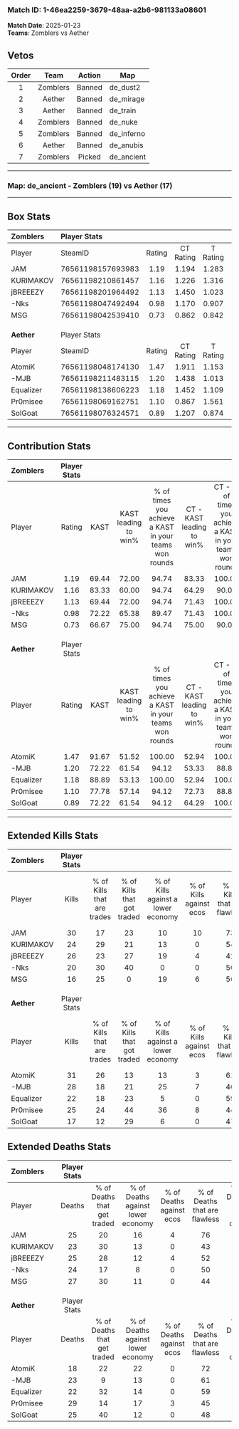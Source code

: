 ### Match ID: 1-46ea2259-3679-48aa-a2b6-981133a08601  
**Match Date**: 2025-01-23  
**Teams**: Zomblers vs Aether  

## Vetos  

| Order | Team | Action | Map |
| :---: | :--: | :----: | --- |
| 1 | Zomblers | Banned | de_dust2 |
| 2 | Aether | Banned | de_mirage |
| 3 | Aether | Banned | de_train |
| 4 | Zomblers | Banned | de_nuke |
| 5 | Zomblers | Banned | de_inferno |
| 6 | Aether | Banned | de_anubis |
| 7 | Zomblers | Picked | de_ancient |

---  

### **Map**: de_ancient - Zomblers (19) vs Aether (17)  
---  

## Box Stats  

| **Zomblers** | Player Stats      |        |           |          |       |      |       |         |        |      |     |
| :- | :- | :-: | :-: | :-: | :-: | :-: | :-: | :-: | :-: | :-: | :-: |
| Player       | SteamID           | Rating | CT Rating | T Rating | KAST  | ADR  | Kills | Assists | Deaths | K/D  | HS% |
| JAM          | 76561198157693983 |  1.19  |   1.194   |  1.283   | 69.44 | 79.7 |  30   |    7    |   25   | 1.20 | 26  |
| KURIMAKOV    | 76561198210861457 |  1.16  |   1.226   |  1.316   | 83.33 | 73.4 |  24   |    7    |   23   | 1.04 | 45  |
| jBREEEZY     | 76561198201964492 |  1.13  |   1.450   |  1.023   | 69.44 | 88.9 |  26   |    9    |   25   | 1.04 | 53  |
| -Nks         | 76561198047492494 |  0.98  |   1.170   |  0.907   | 72.22 | 73.5 |  20   |   11    |   24   | 0.83 | 55  |
| MSG          | 76561198042539410 |  0.73  |   0.862   |  0.842   | 66.67 | 51.3 |  16   |   13    |   27   | 0.59 | 68  |
|              |                   |        |           |          |       |      |       |         |        |      |     |
|              |                   |        |           |          |       |      |       |         |        |      |     |
|              |                   |        |           |          |       |      |       |         |        |      |     |
| **Aether**   | Player Stats      |        |           |          |       |      |       |         |        |      |     |
| Player       | SteamID           | Rating | CT Rating | T Rating | KAST  | ADR  | Kills | Assists | Deaths | K/D  | HS% |
| AtomiK       | 76561198048174130 |  1.47  |   1.911   |  1.153   | 91.67 | 77.6 |  31   |    5    |   18   | 1.72 |  9  |
| -MJB         | 76561198211483115 |  1.20  |   1.438   |  1.013   | 72.22 | 77.2 |  28   |   10    |   23   | 1.22 | 57  |
| Equalizer    | 76561198138606223 |  1.18  |   1.452   |  1.109   | 88.89 | 73.8 |  22   |   10    |   22   | 1.00 | 36  |
| Pr0misee     | 76561198069162751 |  1.10  |   0.867   |  1.561   | 77.78 | 81.5 |  25   |   13    |   29   | 0.86 | 32  |
| SolGoat      | 76561198076324571 |  0.89  |   1.207   |  0.874   | 72.22 | 71.8 |  17   |   13    |   25   | 0.68 | 41  |
---  

## Contribution Stats  

| **Zomblers** | Player Stats |       |                      |                                                        |                           |                                                             |                          |                                                            |
| :- | :-: | :-: | :-: | :-: | :-: | :-: | :-: | :-: |
| Player       |    Rating    | KAST  | KAST leading to win% | % of times you achieve a KAST in your teams won rounds | CT - KAST leading to win% | CT - % of times you achieve a KAST in your teams won rounds | T - KAST leading to win% | T - % of times you achieve a KAST in your teams won rounds |
| JAM          |     1.19     | 69.44 |        72.00         |                         94.74                          |           83.33           |                           100.00                            |          61.54           |                           88.89                            |
| KURIMAKOV    |     1.16     | 83.33 |        60.00         |                         94.74                          |           64.29           |                            90.00                            |          56.25           |                           100.00                           |
| jBREEEZY     |     1.13     | 69.44 |        72.00         |                         94.74                          |           71.43           |                           100.00                            |          72.73           |                           88.89                            |
| -Nks         |     0.98     | 72.22 |        65.38         |                         89.47                          |           71.43           |                           100.00                            |          58.33           |                           77.78                            |
| MSG          |     0.73     | 66.67 |        75.00         |                         94.74                          |           75.00           |                            90.00                            |          75.00           |                           100.00                           |
|              |              |       |                      |                                                        |                           |                                                             |                          |                                                            |
|              |              |       |                      |                                                        |                           |                                                             |                          |                                                            |
|              |              |       |                      |                                                        |                           |                                                             |                          |                                                            |
| **Aether**   | Player Stats |       |                      |                                                        |                           |                                                             |                          |                                                            |
| Player       |    Rating    | KAST  | KAST leading to win% | % of times you achieve a KAST in your teams won rounds | CT - KAST leading to win% | CT - % of times you achieve a KAST in your teams won rounds | T - KAST leading to win% | T - % of times you achieve a KAST in your teams won rounds |
| AtomiK       |     1.47     | 91.67 |        51.52         |                         100.00                         |           52.94           |                           100.00                            |          50.00           |                           100.00                           |
| -MJB         |     1.20     | 72.22 |        61.54         |                         94.12                          |           53.33           |                            88.89                            |          72.73           |                           100.00                           |
| Equalizer    |     1.18     | 88.89 |        53.13         |                         100.00                         |           52.94           |                           100.00                            |          53.33           |                           100.00                           |
| Pr0misee     |     1.10     | 77.78 |        57.14         |                         94.12                          |           72.73           |                            88.89                            |          47.06           |                           100.00                           |
| SolGoat      |     0.89     | 72.22 |        61.54         |                         94.12                          |           64.29           |                           100.00                            |          58.33           |                           87.50                            |
---  

## Extended Kills Stats  

| **Zomblers** | Player Stats |                            |                            |                                    |                         |                              |                                 |                                       |                    |           |
| :- | :-: | :-: | :-: | :-: | :-: | :-: | :-: | :-: | :-: | :-: |
| Player       |    Kills     | % of Kills that are trades | % of Kills that got traded | % of Kills against a lower economy | % of Kills against ecos | % of Kills that are flawless | % of Kills that are close duels | % of Kills that are assisted by flash | Pistol Round Kills | AWP Kills |
| JAM          |      30      |             17             |             23             |                 10                 |           10            |              73              |                7                |                  10                   |         3          |    11     |
| KURIMAKOV    |      24      |             29             |             21             |                 13                 |            0            |              54              |               13                |                  13                   |         2          |     0     |
| jBREEEZY     |      26      |             23             |             27             |                 19                 |            4            |              42              |                8                |                   0                   |         1          |     1     |
| -Nks         |      20      |             30             |             40             |                 0                  |            0            |              50              |                5                |                  10                   |         3          |     0     |
| MSG          |      16      |             25             |             0              |                 19                 |            6            |              56              |               19                |                   6                   |         0          |     0     |
|              |              |                            |                            |                                    |                         |                              |                                 |                                       |                    |           |
|              |              |                            |                            |                                    |                         |                              |                                 |                                       |                    |           |
|              |              |                            |                            |                                    |                         |                              |                                 |                                       |                    |           |
| **Aether**   | Player Stats |                            |                            |                                    |                         |                              |                                 |                                       |                    |           |
| Player       |    Kills     | % of Kills that are trades | % of Kills that got traded | % of Kills against a lower economy | % of Kills against ecos | % of Kills that are flawless | % of Kills that are close duels | % of Kills that are assisted by flash | Pistol Round Kills | AWP Kills |
| AtomiK       |      31      |             26             |             13             |                 13                 |            3            |              61              |                3                |                   3                   |         4          |    17     |
| -MJB         |      28      |             18             |             21             |                 25                 |            7            |              46              |               14                |                   7                   |         0          |     0     |
| Equalizer    |      22      |             18             |             23             |                 5                  |            0            |              59              |                9                |                   5                   |         0          |     0     |
| Pr0misee     |      25      |             24             |             44             |                 36                 |            8            |              44              |                8                |                   8                   |         1          |     0     |
| SolGoat      |      17      |             12             |             29             |                 6                  |            0            |              47              |               12                |                  12                   |         0          |     0     |
## Extended Deaths Stats  

| **Zomblers** | Player Stats |                             |                                   |                          |                               |                            |                           |               |
| :- | :-: | :-: | :-: | :-: | :-: | :-: | :-: | :-: |
| Player       |    Deaths    | % of Deaths that get traded | % of Deaths against lower economy | % of Deaths against ecos | % of Deaths that are flawless | % of Deaths that are close | % of Deaths while blinded | Deaths to AWP |
| JAM          |      25      |             20              |                16                 |            4             |              76               |             8              |             4             |       2       |
| KURIMAKOV    |      23      |             30              |                13                 |            0             |              43               |             13             |             9             |       7       |
| jBREEEZY     |      25      |             28              |                12                 |            4             |              52               |             8              |             4             |       4       |
| -Nks         |      24      |             17              |                 8                 |            0             |              50               |             13             |             0             |       3       |
| MSG          |      27      |             30              |                11                 |            0             |              44               |             4              |            15             |       1       |
|              |              |                             |                                   |                          |                               |                            |                           |               |
|              |              |                             |                                   |                          |                               |                            |                           |               |
|              |              |                             |                                   |                          |                               |                            |                           |               |
| **Aether**   | Player Stats |                             |                                   |                          |                               |                            |                           |               |
| Player       |    Deaths    | % of Deaths that get traded | % of Deaths against lower economy | % of Deaths against ecos | % of Deaths that are flawless | % of Deaths that are close | % of Deaths while blinded | Deaths to AWP |
| AtomiK       |      18      |             22              |                22                 |            0             |              72               |             0              |             6             |       3       |
| -MJB         |      23      |              9              |                13                 |            0             |              61               |             9              |             9             |       3       |
| Equalizer    |      22      |             32              |                14                 |            0             |              59               |             14             |             5             |       2       |
| Pr0misee     |      29      |             14              |                17                 |            3             |              45               |             10             |            10             |       3       |
| SolGoat      |      25      |             40              |                12                 |            0             |              48               |             12             |             8             |       1       |
